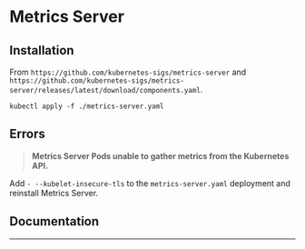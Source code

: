 # Metrics Server

## Installation

From `https://github.com/kubernetes-sigs/metrics-server` and `https://github.com/kubernetes-sigs/metrics-server/releases/latest/download/components.yaml`.

```
kubectl apply -f ./metrics-server.yaml
```

## Errors

> **Metrics Server Pods unable to gather metrics from the Kubernetes API.**

Add `- --kubelet-insecure-tls` to the `metrics-server.yaml` deployment and reinstall Metrics Server.

## Documentation

---
